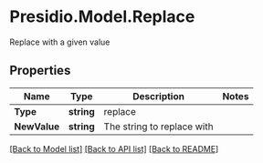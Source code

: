 # Presidio.Model.Replace
Replace with a given value

## Properties

Name | Type | Description | Notes
------------ | ------------- | ------------- | -------------
**Type** | **string** | replace | 
**NewValue** | **string** | The string to replace with | 

[[Back to Model list]](../README.md#documentation-for-models) [[Back to API list]](../README.md#documentation-for-api-endpoints) [[Back to README]](../README.md)

